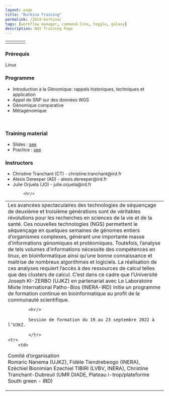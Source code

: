 ```yaml
---
layout: page
title: "Burkina Training"
permalink: /2019-burkina/
tags: [workflow manager, command-line, toggle, galaxy]
description: NGS Training Page
---
```


<table class="table-contact">
	<tr>
		<td><a class="logo" href="http://www.univ-ouaga.bf"><img class="img-logo"  src="{{ site.url }}/images/logo/logo_uzjk.jpeg" alt="" /></a></td>
		<td><a class="logo" href="http://www.pathobios.fr"><img class="img-logo" src="{{ site.url }}/images/logo/logo_pathobios.jpeg" alt="" /></a></td>
		<td><a class="logo" href="http://www.inera.bf"><img class="img-logo" src="{{ site.url }}/images/logo/logo_inera.jpeg" alt="" /></a></td>
		<td><a class="logo" href="http://bioinfo.ird.fr"><img class="img-logo"   src="{{ site.url }}/images/logo/i-trop-longtransparent.png" alt="" /></a></td>
	</tr>
</table>

<table class="table-contact">
	<tr>
		<td>
Les avancées spectaculaires des technologies de séquençage de deuxième et troisième générations sont de véritables révolutions pour les recherches en sciences de la vie et de la santé. Ces nouvelles technologies (NGS) permettent le séquençage en quelques semaines de génomes entiers d’organismes complexes, générant une importante masse d’informations génomiques et protéomiques. Toutefois, l’analyse de tels volumes d’informations nécessite des compétences en linux, en bioinformatique ainsi qu’une bonne connaissance et maitrise de nombreux algorithmes et logiciels. La réalisation de ces analyses requiert l’accès à des ressources de calcul telles que des clusters de calcul. C’est dans ce cadre que l’Université Joseph KI-ZERBO (UJKZ) en partenariat avec Le Laboratoire Mixte International Patho-Bios (INERA-IRD) initie un programme de formation continue en bioinformatique au profit de la communauté scientifique.
<br />
			
			<hr/>
			
			Session de formation du 19 au 23 septembre 2022 à l’UJKZ.
			
			</tr>
	<tr>
		<td>
Comité d’organisation
		<br />
Romaric Nanema (UJKZ), Fidèle Tiendrebeogo (INERA), Ezéchiel  Bionimian Ezechiel TIBIRI (LVBV, INERA), Christine Tranchant-Dubreuil (UMR DIADE, Plateau i-trop/plateforme South green - IRD)
		</td></tr>
	


### Prérequis
Linux

<div id="colonne1">
<h3>Programme</h3>
<ul>
<li>Introduction à la Génomique: rappels historiques, techniques et  application </li>
<li>Appel de SNP sur des données WGS</li>
<li>Génomique comparative</li>
<li>Métagénomique</li>
</ul>
    <br />
</div>


<div id="colonne3">
<h3>Training material</h3>
<ul>
   <li>Slides : <a target="_blank" href="{{ site.url }}/files/RBurkina-intro-complet-1-169.pdf">see</a></li>
   <li>Practice : <a target="_blank" href="https://github.com/SouthGreenPlatform/training_SV_teaching/tree/2022_burkina">see</a> </li>
</ul>
</div>



<div id="nextInline" class="clearfix">
<h3>Instructors</h3>
<ul>
    <li>Christine Tranchant (CT) - christine.tranchant@ird.fr</li>
    <li>Alexis Dereeper (AD) - alexis.dereeper@ird.fr </li>
    <li>Julie Orjuela (JO) - julie.orjuela@ird.fr </li>
</ul>
			
			<hr/>
	
<!--
Session de formation du 7 au 11 Octobre 2019 à l’UJKZ.
</td>
	</tr>
	<tr>
		<td>
Comité d’organisation
		<br />
Romaric Nanema (UJKZ), Fidèle Tiendrebeogo (INERA), Ezéchiel  Bionimian Ezechiel TIBIRI (LVBV, INERA), Christine Tranchant-Dubreuil (UMR DIADE, Plateau i-trop/plateforme South green - IRD)
		</td></tr>
</table>



<div id="colonne1">
<h3>Programme</h3>
<ul>
<li>Initiation à l’utilisation du cluster bioinformatique </li>
<li>Introduction à la Génomique: rappels historiques, techniques et  application </li>
<li>Appel de SNP sur des données WGS</li>
<li>Gestionnaire de workflow TOGGLe</li>
<li>Analyse de données transcriptomiques</li>   
</ul>
    <br />
</div>

<div id="colonne2">
<h3>Objectifs</h3>
Après la formation, les participants seront capables de :
<ul>
<li>se connecter à un cluster Linux  </li>
<li>lancer des programmes/analyses bioinformatiques</li>
<li>définir les étapes pour analyser des données de séquençage</li>
<li>analyser des données de séquençage</li>
<li>utiliser des gestionnaires de workflow tel que TOGGLe</li>
<li>introduction à l'anayse d'expression differentielle </li>
</ul>
</div>


<div id="colonne3">
<h3>Training material</h3>
<ul>
   <li>Slides : <a target="_blank" href="{{ site.url }}/files/RNAseq_ouaga_2019_10102019-short.pdf">see</a></li>
   <li>Practice : <a target="_blank" href="{{ site.url }}/ouaga-NGS/rnaseqPractice/">see</a> </li>
</ul>
</div>



<div id="nextInline" class="clearfix">
<h3>Instructors</h3>
<ul>
    <li>Christine Tranchant (CT) - christine.tranchant@ird.fr</li>
    <li>Ndomassi Tando (NT) - ndomassi.tando@ird.fr </li>
    <li>Julie Orjuela (JO) - julie.orjuela@ird.fr </li>
</ul>

-->
</div> 


